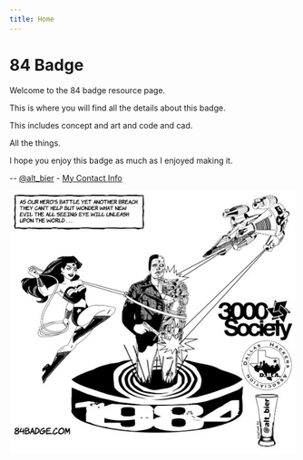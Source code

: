 ```yaml
---
title: Home
---
```


# 84 Badge

Welcome to the 84 badge resource page.

This is where you will find all the details about this badge.

This includes concept and art and code and cad.

All the things.

I hope you enjoy this badge as much as I enjoyed making it.

-- [@alt_bier](https://twitter.com/alt_bier)  - [My Contact Info](https://gowen.net/about)

![FrontSilk](ArtFrontSilk.JPG)
